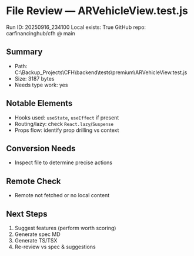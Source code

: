 # File Review — ARVehicleView.test.js
Run ID: 20250916_234100
Local exists: True
GitHub repo: carfinancinghub/cfh @ main

## Summary
- Path: C:\Backup_Projects\CFH\backend\tests\premium\ARVehicleView.test.js
- Size: 3187 bytes
- Needs type work: yes

## Notable Elements
- Hooks used: `useState`, `useEffect` if present
- Routing/lazy: check `React.lazy`/`Suspense`
- Props flow: identify prop drilling vs context

## Conversion Needs
- Inspect file to determine precise actions

## Remote Check
- Remote not fetched or no local content

## Next Steps
1) Suggest features (perform worth scoring)
2) Generate spec MD
3) Generate TS/TSX
4) Re-review vs spec & suggestions